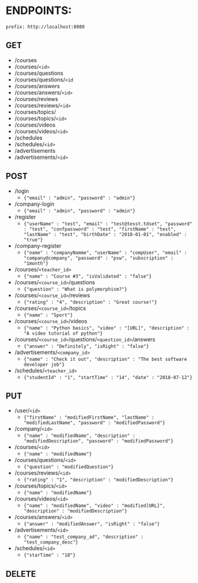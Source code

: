 # ENDPOINTS:
`prefix: http://localhost:8080`
## GET

* /courses
* /courses/`<id>`
* /courses/questions
* /courses/questions/`<id`
* /courses/answers	
* /courses/answers/`<id>`
* /courses/reviews
* /courses/reviews/`<id>`
* /courses/topics/	
* /courses/topics/`<id>`	
* /courses/videos	
* /courses/videos/`<id>`	
* /schedules	
* /schedules/`<id>`	
* /advertisements	
* /advertisements/`<id>`


## POST

* /login	
   * `{"email" : "admin", "password" : "admin"}`
* /company-login	
   * `{"email" : "admin", "password" : "admin"}`
* /register	
   * `{"userName" : "test", "email" : "test@tesst.tdset", "password" : "test", "confpassword" : "test", "firstName" : "test", "lastName" : "test", "birthDate" : "2018-01-01", "enabled" : "true"}`
* /company-register	
   * `{"name" : "companyNamme", "userName" : "compUser", "email" : "company@company", "password" : "psw", "subscription" : "1month"}`
* /courses/`<teacher_id>`	
   * `{"name" : "Course #3", "isValidated" : "false"}`
* /courses/`<course_id>`/questions	
   * `{"question" : "What is polymorphism?"}`
* /courses/`<course_id>`/reviews	
   * `{"rating" : "4", "description" : "Great course!"}`
* /courses/`<course_id>`/topics	
   * `{"name" : "Sport"}`
* /courses/`<course_id>`/videos	
   * `{"name" : "Python basics", "video" : "[URL]", "description" : "A video tutorial of python"}`
* /courses/`<course_id>`/questions/`<question_id>`/answers
   * `{"answer" : "Definitely", "isRight" : "false"}`
* /advertisements/`<company_id>`
   * `{"name" : "Check it out", "description" : "The best software developer job"}`
* /schedules/`<teacher_id>`
   * `{"studentId" : "1", "startTime" : "14", "date" : "2018-07-12"}`

## PUT

* /user/`<id>`
   * `{"firstName" : "modifiedFirstName", "lastName" : "modifiedLastName", "password" : "modifiedPassword"}`
* /company/`<id>`
   * `{"name" : "modifiedName", "description" : "modifiedDescription", "password" : "modifiedPassword"}`
* /courses/`<id>`
   * `{"name" : "modifiedName"}`
* /courses/questions/`<id>`
   * `{"question" : "modifiedQuestion"}`
* /courses/reviews/`<id>`
   * `{"rating" : "1", "description" : "modifiedDescription"}`
* /courses/topics/`<id>`
   * `{"name" : "modifiedName"}`
* /courses/videos/`<id>`
   * `{"name" : "modifiedName", "video" : "modified[URL]", "description" : "modifiedDescription"}`
* /courses/answers/`<id>`
   * `{"answer" : "modifiedAnswer", "isRight" : "false"}`
* /advertisements/`<id>`
   * `{"name" : "test_company_ad", "description" : "test_company_desc"}`
* /schedules/`<id>`
   * `{"starTime" : "18"}`

## DELETE
